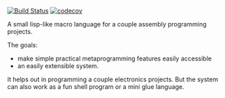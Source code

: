 [![Build Status](https://travis-ci.com/xealits/symbolic-lisp.svg?branch=master)](https://travis-ci.com/xealits/symbolic-lisp)
[![codecov](https://codecov.io/gh/xealits/symbolic-lisp/branch/master/graph/badge.svg)](https://codecov.io/gh/xealits/symbolic-lisp)

A small lisp-like macro language for a couple assembly programming projects.

The goals:

* make simple practical metaprogramming features easily accessible
* an easily extensible system.

It helps out in programming a couple electronics projects.
But the system can also work as a fun shell program or a mini glue language.

